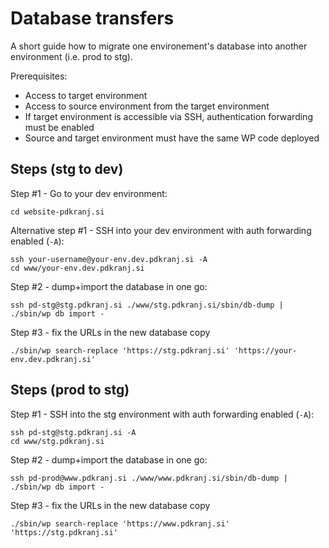 # Database transfers

A short guide how to migrate one environement's database into another environment (i.e. prod to stg).

Prerequisites:
- Access to target environment
- Access to source environment from the target environment
- If target environment is accessible via SSH, authentication forwarding must be enabled
- Source and target environment must have the same WP code deployed



## Steps (stg to dev)

Step #1 - Go to your dev environment:
```
cd website-pdkranj.si
```

Alternative step #1 - SSH into your dev environment with auth forwarding enabled (`-A`):
```
ssh your-username@your-env.dev.pdkranj.si -A
cd www/your-env.dev.pdkranj.si
```

Step #2 - dump+import the database in one go:
```
ssh pd-stg@stg.pdkranj.si ./www/stg.pdkranj.si/sbin/db-dump | ./sbin/wp db import -
```

Step #3 - fix the URLs in the new database copy
```
./sbin/wp search-replace 'https://stg.pdkranj.si' 'https://your-env.dev.pdkranj.si'
```



## Steps (prod to stg)

Step #1 - SSH into the stg environment with auth forwarding enabled (`-A`):
```
ssh pd-stg@stg.pdkranj.si -A
cd www/stg.pdkranj.si
```

Step #2 - dump+import the database in one go:
```
ssh pd-prod@www.pdkranj.si ./www/www.pdkranj.si/sbin/db-dump | ./sbin/wp db import -
```

Step #3 - fix the URLs in the new database copy
```
./sbin/wp search-replace 'https://www.pdkranj.si' 'https://stg.pdkranj.si'
```
